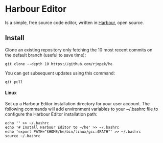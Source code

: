 # Harbour Editor

Is a simple, free source code editor, written in [Harbour](https://harbour.github.io/), open source.

## Install

Clone an existing repository only fetching the 10 most recent commits on the default branch (useful to save time):

```
git clone --depth 10 https://github.com/rjopek/he
```

You can get subsequent updates using this command:

```
git pull
```

#### Linux

Set up a Harbour Editor installation directory for your user account. The following commands will add environment variables to your ~/.bashrc file to configure the Harbour Editor installation path:

```
echo '' >> ~/.bashrc
echo '# Install Harbour Editor to ~/he' >> ~/.bashrc
echo 'export PATH="$HOME/he/bin/linux/gcc:$PATH"' >> ~/.bashrc
source ~/.bashrc
```
